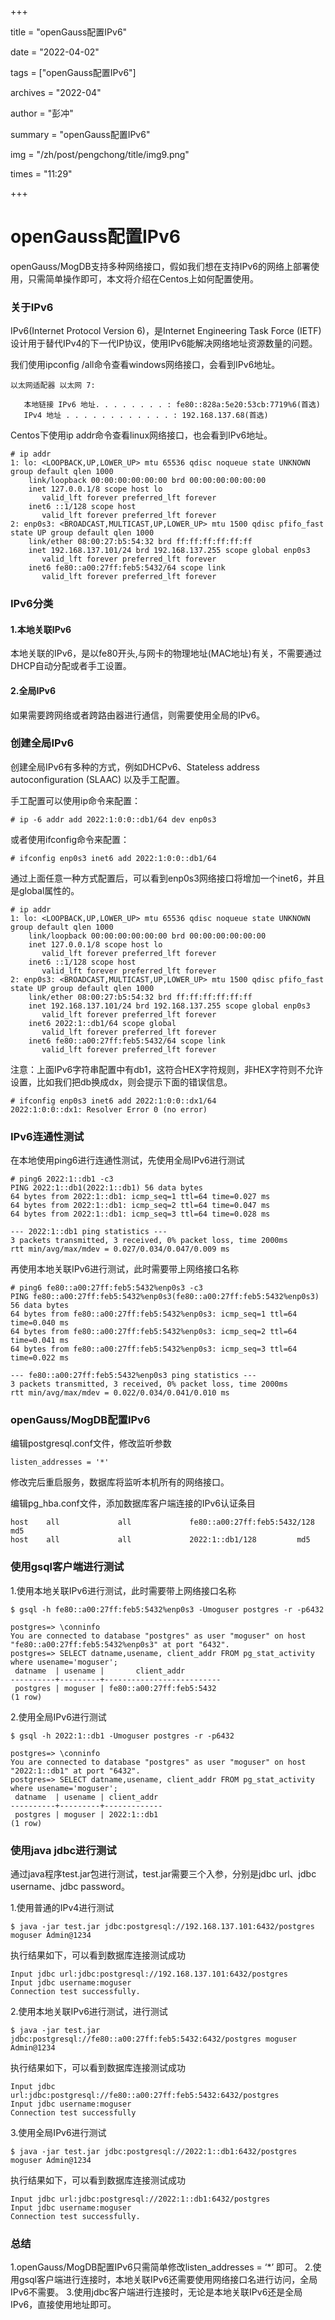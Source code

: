 +++

title = "openGauss配置IPv6" 

date = "2022-04-02" 

tags = ["openGauss配置IPv6"] 

archives = "2022-04" 

author = "彭冲" 

summary = "openGauss配置IPv6"

img = "/zh/post/pengchong/title/img9.png" 

times = "11:29"

+++

# openGauss配置IPv6

openGauss/MogDB支持多种网络接口，假如我们想在支持IPv6的网络上部署使用，只需简单操作即可，本文将介绍在Centos上如何配置使用。

### 关于IPv6

IPv6(Internet Protocol Version 6)，是Internet Engineering Task Force (IETF)设计用于替代IPv4的下一代IP协议，使用IPv6能解决网络地址资源数量的问题。

我们使用ipconfig /all命令查看windows网络接口，会看到IPv6地址。

```
以太网适配器 以太网 7:

   本地链接 IPv6 地址. . . . . . . . : fe80::828a:5e20:53cb:7719%6(首选)
   IPv4 地址 . . . . . . . . . . . . : 192.168.137.68(首选)
```

Centos下使用ip addr命令查看linux网络接口，也会看到IPv6地址。

```
# ip addr
1: lo: <LOOPBACK,UP,LOWER_UP> mtu 65536 qdisc noqueue state UNKNOWN group default qlen 1000
    link/loopback 00:00:00:00:00:00 brd 00:00:00:00:00:00
    inet 127.0.0.1/8 scope host lo
       valid_lft forever preferred_lft forever
    inet6 ::1/128 scope host 
       valid_lft forever preferred_lft forever
2: enp0s3: <BROADCAST,MULTICAST,UP,LOWER_UP> mtu 1500 qdisc pfifo_fast state UP group default qlen 1000
    link/ether 08:00:27:b5:54:32 brd ff:ff:ff:ff:ff:ff
    inet 192.168.137.101/24 brd 192.168.137.255 scope global enp0s3
       valid_lft forever preferred_lft forever
    inet6 fe80::a00:27ff:feb5:5432/64 scope link 
       valid_lft forever preferred_lft forever
```

### IPv6分类

#### 1.本地关联IPv6

本地关联的IPv6，是以fe80开头,与网卡的物理地址(MAC地址)有关，不需要通过DHCP自动分配或者手工设置。

#### 2.全局IPv6

如果需要跨网络或者跨路由器进行通信，则需要使用全局的IPv6。

### 创建全局IPv6

创建全局IPv6有多种的方式，例如DHCPv6、Stateless address autoconfiguration (SLAAC) 以及手工配置。

手工配置可以使用ip命令来配置：

```
# ip -6 addr add 2022:1:0:0::db1/64 dev enp0s3 
```

或者使用ifconfig命令来配置：

```
# ifconfig enp0s3 inet6 add 2022:1:0:0::db1/64 
```

通过上面任意一种方式配置后，可以看到enp0s3网络接口将增加一个inet6，并且是global属性的。

```
# ip addr
1: lo: <LOOPBACK,UP,LOWER_UP> mtu 65536 qdisc noqueue state UNKNOWN group default qlen 1000
    link/loopback 00:00:00:00:00:00 brd 00:00:00:00:00:00
    inet 127.0.0.1/8 scope host lo
       valid_lft forever preferred_lft forever
    inet6 ::1/128 scope host 
       valid_lft forever preferred_lft forever
2: enp0s3: <BROADCAST,MULTICAST,UP,LOWER_UP> mtu 1500 qdisc pfifo_fast state UP group default qlen 1000
    link/ether 08:00:27:b5:54:32 brd ff:ff:ff:ff:ff:ff
    inet 192.168.137.101/24 brd 192.168.137.255 scope global enp0s3
       valid_lft forever preferred_lft forever
    inet6 2022:1::db1/64 scope global 
       valid_lft forever preferred_lft forever
    inet6 fe80::a00:27ff:feb5:5432/64 scope link 
       valid_lft forever preferred_lft forever
```

注意：上面IPv6字符串配置中有db1，这符合HEX字符规则，非HEX字符则不允许设置，比如我们把db换成dx，则会提示下面的错误信息。

```
# ifconfig enp0s3 inet6 add 2022:1:0:0::dx1/64 
2022:1:0:0::dx1: Resolver Error 0 (no error)
```

### IPv6连通性测试

在本地使用ping6进行连通性测试，先使用全局IPv6进行测试

```
# ping6 2022:1::db1 -c3
PING 2022:1::db1(2022:1::db1) 56 data bytes
64 bytes from 2022:1::db1: icmp_seq=1 ttl=64 time=0.027 ms
64 bytes from 2022:1::db1: icmp_seq=2 ttl=64 time=0.047 ms
64 bytes from 2022:1::db1: icmp_seq=3 ttl=64 time=0.028 ms

--- 2022:1::db1 ping statistics ---
3 packets transmitted, 3 received, 0% packet loss, time 2000ms
rtt min/avg/max/mdev = 0.027/0.034/0.047/0.009 ms
```

再使用本地关联IPv6进行测试，此时需要带上网络接口名称

```
# ping6 fe80::a00:27ff:feb5:5432%enp0s3 -c3
PING fe80::a00:27ff:feb5:5432%enp0s3(fe80::a00:27ff:feb5:5432%enp0s3) 56 data bytes
64 bytes from fe80::a00:27ff:feb5:5432%enp0s3: icmp_seq=1 ttl=64 time=0.040 ms
64 bytes from fe80::a00:27ff:feb5:5432%enp0s3: icmp_seq=2 ttl=64 time=0.041 ms
64 bytes from fe80::a00:27ff:feb5:5432%enp0s3: icmp_seq=3 ttl=64 time=0.022 ms

--- fe80::a00:27ff:feb5:5432%enp0s3 ping statistics ---
3 packets transmitted, 3 received, 0% packet loss, time 2000ms
rtt min/avg/max/mdev = 0.022/0.034/0.041/0.010 ms
```

### openGauss/MogDB配置IPv6

编辑postgresql.conf文件，修改监听参数

```
listen_addresses = '*'  
```

修改完后重启服务，数据库将监听本机所有的网络接口。

编辑pg_hba.conf文件，添加数据库客户端连接的IPv6认证条目

```
host    all             all             fe80::a00:27ff:feb5:5432/128           md5
host    all             all             2022:1::db1/128         md5
```

### 使用gsql客户端进行测试

1.使用本地关联IPv6进行测试，此时需要带上网络接口名称

```
$ gsql -h fe80::a00:27ff:feb5:5432%enp0s3 -Umoguser postgres -r -p6432 

postgres=> \conninfo
You are connected to database "postgres" as user "moguser" on host "fe80::a00:27ff:feb5:5432%enp0s3" at port "6432".
postgres=> SELECT datname,usename, client_addr FROM pg_stat_activity where usename='moguser';
 datname  | usename |       client_addr        
----------+---------+--------------------------
 postgres | moguser | fe80::a00:27ff:feb5:5432
(1 row)
```

2.使用全局IPv6进行测试

```
$ gsql -h 2022:1::db1 -Umoguser postgres -r -p6432

postgres=> \conninfo
You are connected to database "postgres" as user "moguser" on host "2022:1::db1" at port "6432".
postgres=> SELECT datname,usename, client_addr FROM pg_stat_activity where usename='moguser';
 datname  | usename | client_addr 
----------+---------+-------------
 postgres | moguser | 2022:1::db1
(1 row)
```

### 使用java jdbc进行测试

通过java程序test.jar包进行测试，test.jar需要三个入参，分别是jdbc url、jdbc username、jdbc password。

1.使用普通的IPv4进行测试

```
$ java -jar test.jar jdbc:postgresql://192.168.137.101:6432/postgres moguser Admin@1234
```

执行结果如下，可以看到数据库连接测试成功

```
Input jdbc url:jdbc:postgresql://192.168.137.101:6432/postgres
Input jdbc username:moguser
Connection test successfully.
```

2.使用本地关联IPv6进行测试，进行测试

```
$ java -jar test.jar jdbc:postgresql://fe80::a00:27ff:feb5:5432:6432/postgres moguser Admin@1234
```

执行结果如下，可以看到数据库连接测试成功

```
Input jdbc url:jdbc:postgresql://fe80::a00:27ff:feb5:5432:6432/postgres
Input jdbc username:moguser
Connection test successfully
```

3.使用全局IPv6进行测试

```
$ java -jar test.jar jdbc:postgresql://2022:1::db1:6432/postgres moguser Admin@1234
```

执行结果如下，可以看到数据库连接测试成功

```
Input jdbc url:jdbc:postgresql://2022:1::db1:6432/postgres
Input jdbc username:moguser
Connection test successfully.
```

### 总结

1.openGauss/MogDB配置IPv6只需简单修改listen_addresses = ‘*’ 即可。
2.使用gsql客户端进行连接时，本地关联IPv6还需要使用网络接口名进行访问，全局IPv6不需要。
3.使用jdbc客户端进行连接时，无论是本地关联IPv6还是全局IPv6，直接使用地址即可。